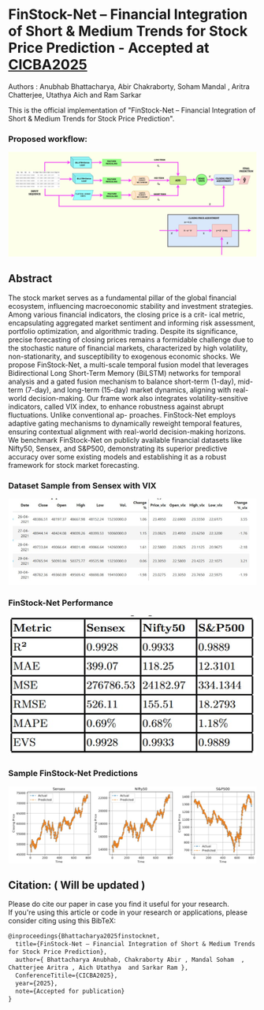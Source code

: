 # FinStock-Net – Financial Integration of Short & Medium Trends for Stock Price Prediction - Accepted at [CICBA2025](https://www.cicba.in/home)

Authors : Anubhab Bhattacharya, Abir Chakraborty, Soham Mandal , Aritra Chatterjee, Utathya Aich and Ram Sarkar

This is the official implementation of "FinStock-Net – Financial Integration of Short & Medium Trends for Stock Price Prediction".


### Proposed workflow:
![Description](Figures/Finstocknet.jpg)

## Abstract
The stock market serves as a fundamental pillar of the global financial ecosystem, influencing macroeconomic stability and investment strategies. Among various financial indicators, the closing price is a crit-
ical metric, encapsulating aggregated market sentiment and informing risk assessment, portfolio optimization, and algorithmic trading. Despite its significance, precise forecasting of closing prices remains a formidable challenge due to the stochastic nature of financial markets, characterized by high volatility, non-stationarity, and susceptibility to exogenous economic shocks. We propose FinStock-Net, a multi-scale temporal fusion model that leverages Bidirectional Long Short-Term Memory (BiLSTM) networks for temporal analysis and a gated fusion mechanism to balance short-term (1-day), mid-term (7-day), and long-term (15-day)
market dynamics, aligning with real-world decision-making. Our frame work also integrates volatility-sensitive indicators, called VIX index, to enhance robustness against abrupt fluctuations. Unlike conventional ap-
proaches. FinStock-Net employs adaptive gating mechanisms to dynamically reweight temporal features, ensuring contextual alignment with real-world decision-making horizons. We benchmark FinStock-Net on
publicly available financial datasets like Nifty50, Sensex, and S&P500, demonstrating its superior predictive accuracy over some existing models and establishing it as a robust framework for stock market forecasting.


### Dataset Sample from Sensex with VIX

<p>
  <img src="Figures/sample_data_pred.jpg" width="700"/>
</p>

### FinStock-Net Performance

<p>
  <img src="Figures/FinStock_Net_pred.jpg" width="700"/>
</p>



### Sample FinStock-Net Predictions

<p>
  <img src="Figures/example_pred.jpg" width="700"/>
</p>


## Citation: ( Will be updated )
Please do cite our paper in case you find it useful for your research.<br/>
If you're using this article or code in your research or applications, please consider citing using this BibTeX:<br/>
```
@inproceedings{Bhattacharya2025finstocknet,
  title={FinStock-Net – Financial Integration of Short & Medium Trends for Stock Price Prediction},
  author={ Bhattacharya Anubhab, Chakraborty Abir , Mandal Soham  , Chatterjee Aritra , Aich Utathya  and Sarkar Ram },
  ConferenceTitile={CICBA2025},
  year={2025},
  note={Accepted for publication}
}
```
<br/>
